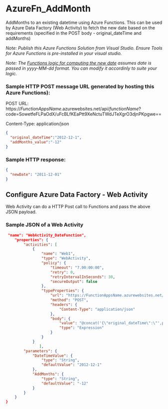 # AzureFn_AddMonth
AddMonths to an existing datetime using Azure Functions. This can be used by Azure Data Factory (Web Activity) to fetch the  new date based on the requirements (specified in the POST body - original_dateTime and addMonths)

*Note: Publish this Azure Functions Solution from Visual Studio. Ensure Tools for Azure Functions is pre-installed in your visual studio.*

*Note: The [Functions logic for computing the new date](https://github.com/nabhishek/AzureFn_AddMonth/blob/master/AzureFn_AddMonth/CalculateDateTime.cs) assumes date is passed in yyyy-MM-dd format. You can modify it accordinly to suite your logic.*

### Sample HTTP POST message URL generated by hosting this Azure Functions):

POST URL: https://*FunctionAppsName*.azurewebsites.net/api/*functionName*?code=SowetfeFLPaOdX/uFcBLfKEaPtt9XeNctuTWdJTeXgrO3djnPKpgwe==

Content-Type: application/json
 
```json
{
  "original_dateTime":"2012-12-1",
  "addMonths_value":"-12"
}
```
### Sample HTTP response:
```json
{
  "newDate": "2011-12-01"
}
```

## Configure Azure Data Factory - Web Activity
Web Activity can do a HTTP Post call to Functions and pass the above JSON payload.

### Sample JSON of a Web Activity 
```json
 "name": "WebActivity_DateFunction",
    "properties": {
        "activities": [
            {
                "name": "Web1",
                "type": "WebActivity",
                "policy": {
                    "timeout": "7.00:00:00",
                    "retry": 0,
                    "retryIntervalInSeconds": 30,
                    "secureOutput": false
                },
                "typeProperties": {
                    "url": "https://FunctionAppsName.azurewebsites.net/api/functionName?code=SowetfeFLPaOdX/uFcBLfKEaPtt9XeNctuTWdJTeXgrO3djnPKpgwe==",
                    "method": "POST",
                    "headers": {
                        "Content-Type": "application/json"
                    },
                    "body": {
                        "value": "@concat('{\"original_dateTime\":\"',pipeline().parameters.DateTimeValue,'\",\"addMonths_value\":\"',pipeline().parameters.AddMonths,'\"}')",
                        "type": "Expression"
                    }
                }
            }
		       ],
        "parameters": {
            "DateTimeValue": {
                "type": "String",
                "defaultValue": "2012-12-1"
            },
            "AddMonths": {
                "type": "String",
                "defaultValue": "-12"
            }
        } 
    }
}
```
